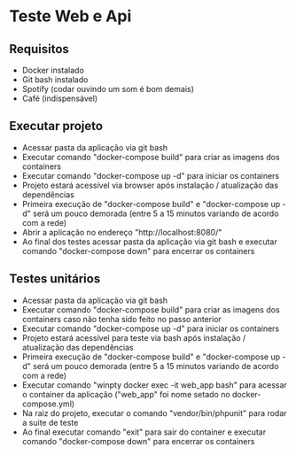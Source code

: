# Teste Web e Api

## Requisitos
- Docker instalado
- Git bash instalado
- Spotify (codar ouvindo um som é bom demais)
- Café (indispensável)


## Executar projeto
- Acessar pasta da aplicação via git bash
- Executar comando "docker-compose build" para criar as imagens dos containers
- Executar comando "docker-compose up -d" para iniciar os containers
- Projeto estará acessível via browser após instalação / atualização das dependências
- Primeira execução de "docker-compose build" e "docker-compose up -d" será um pouco demorada (entre 5 a 15 minutos variando de acordo com a rede)
- Abrir a aplicação no endereço "http://localhost:8080/"
- Ao final dos testes acessar pasta da aplicação via git bash e executar comando "docker-compose down" para encerrar os containers


## Testes unitários
- Acessar pasta da aplicação via git bash
- Executar comando "docker-compose build" para criar as imagens dos containers caso não tenha sido feito no passo anterior
- Executar comando "docker-compose up -d" para iniciar os containers
- Projeto estará acessível para teste via bash após instalação / atualização das dependências
- Primeira execução de "docker-compose build" e "docker-compose up -d" será um pouco demorada (entre 5 a 15 minutos variando de acordo com a rede)
- Executar comando "winpty docker exec -it web_app bash" para acessar o container da aplicação ("web_app" foi nome setado no docker-compose.yml)
- Na raiz do projeto, executar o comando "vendor/bin/phpunit" para rodar a suite de teste
- Ao final executar comando "exit" para sair do container e executar comando "docker-compose down" para encerrar os containers
